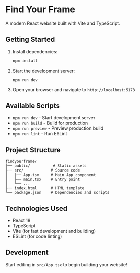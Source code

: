 # Find Your Frame

A modern React website built with Vite and TypeScript.

## Getting Started

1. Install dependencies:
   ```bash
   npm install
   ```

2. Start the development server:
   ```bash
   npm run dev
   ```

3. Open your browser and navigate to `http://localhost:5173`

## Available Scripts

- `npm run dev` - Start development server
- `npm run build` - Build for production
- `npm run preview` - Preview production build
- `npm run lint` - Run ESLint

## Project Structure

```
findyourframe/
├── public/          # Static assets
├── src/            # Source code
│   ├── App.tsx     # Main App component
│   ├── main.tsx    # Entry point
│   └── ...
├── index.html      # HTML template
└── package.json    # Dependencies and scripts
```

## Technologies Used

- React 18
- TypeScript
- Vite (for fast development and building)
- ESLint (for code linting)

## Development

Start editing in `src/App.tsx` to begin building your website!